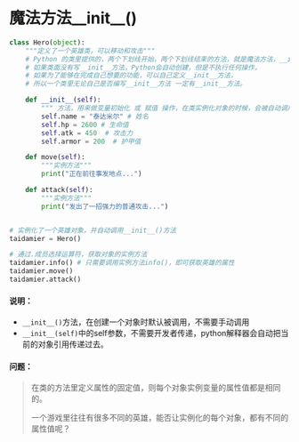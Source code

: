 # 魔法方法\_\_init\_\_\(\)

```python
class Hero(object):
    """定义了一个英雄类，可以移动和攻击"""
    # Python 的类里提供的，两个下划线开始，两个下划线结束的方法，就是魔法方法，__init__()就是一个魔法方法，通常用来做属性初始化 或 赋值 操作。
    # 如果类面没有写__init__方法，Python会自动创建，但是不执行任何操作，
    # 如果为了能够在完成自己想要的功能，可以自己定义__init__方法，
    # 所以一个类里无论自己是否编写__init__方法 一定有__init__方法。

    def __init__(self):
        """ 方法，用来做变量初始化 或 赋值 操作，在类实例化对象的时候，会被自动调用"""
        self.name = "泰达米尔" # 姓名
        self.hp = 2600 # 生命值
        self.atk = 450  # 攻击力
        self.armor = 200  # 护甲值

    def move(self):
        """实例方法"""
        print("正在前往事发地点...")

    def attack(self):
        """实例方法"""
        print("发出了一招强力的普通攻击...")


# 实例化了一个英雄对象，并自动调用__init__()方法
taidamier = Hero()

# 通过.成员选择运算符，获取对象的实例方法
taidamier.info() # 只需要调用实例方法info()，即可获取英雄的属性
taidamier.move()
taidamier.attack()
```

#### 说明：

* `__init__()`方法，在创建一个对象时默认被调用，不需要手动调用
* `__init__(self)`中的self参数，不需要开发者传递，python解释器会自动把当前的对象引用传递过去。

#### 问题：

> 在类的方法里定义属性的固定值，则每个对象实例变量的属性值都是相同的。
>
> 一个游戏里往往有很多不同的英雄，能否让实例化的每个对象，都有不同的属性值呢？



